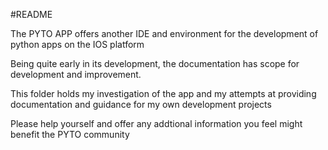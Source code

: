 #README

The PYTO APP offers another IDE and environment for the development of python apps on the IOS platform

Being quite early in its development, the documentation has scope for development and improvement.

This folder holds my investigation of the app and my attempts at providing documentation and guidance for my own development projects

Please help yourself and offer any addtional information you feel might benefit the PYTO community
  